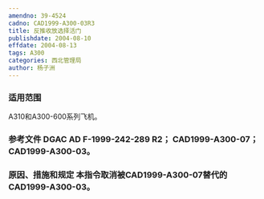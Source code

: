 ```yaml
---
amendno: 39-4524  
cadno: CAD1999-A300-03R3  
title: 反推收放选择活门  
publishdate: 2004-08-10  
effdate: 2004-08-13  
tags: A300  
categories: 西北管理局  
author: 杨子洲  
---
```

  
### 适用范围  
A310和A300-600系列飞机。  
  
<!--more-->  
### 参考文件    DGAC AD F-1999-242-289 R2； CAD1999-A300-07； CAD1999-A300-03。  
  
### 原因、措施和规定 本指令取消被CAD1999-A300-07替代的CAD1999-A300-03。  
